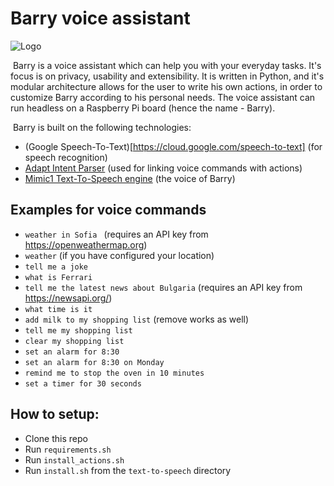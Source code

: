# Barry voice assistant

![Logo](https://raw.githubusercontent.com/lyubolp/Barry-Voice-Assistant/master/logo.png)

​	Barry is a voice assistant which can help you with your everyday tasks. It's focus is on privacy, usability and extensibility. It is written in Python, and it's modular architecture allows for the user to write his own actions, in order to customize Barry according to his personal needs. The voice assistant can run headless on a Raspberry Pi board (hence the name - Barry). 

​	Barry is built on the following technologies:

- (Google Speech-To-Text)[https://cloud.google.com/speech-to-text] (for speech recognition)
- [Adapt Intent Parser](https://github.com/MycroftAI/adapt) (used for linking voice commands with actions)
- [Mimic1 Text-To-Speech engine](https://github.com/MycroftAI/mimic1) (the voice of Barry)

## Examples for voice commands

- `weather in Sofia ` (requires an API key from https://openweathermap.org)
- `weather` (if you have configured your location)
- `tell me a joke`
- `what is Ferrari`
- `tell me the latest news about Bulgaria` (requires an API key from https://newsapi.org/)
- `what time is it`
- `add milk to my shopping list` (remove works as well)
- `tell me my shopping list`
- `clear my shopping list`
- `set an alarm for 8:30`
- `set an alarm for 8:30 on Monday`
- `remind me to stop the oven in 10 minutes ` 
- `set a timer for 30 seconds` 


## How to setup:
- Clone this repo
- Run `requirements.sh`
- Run `install_actions.sh`
- Run `install.sh` from the `text-to-speech` directory
